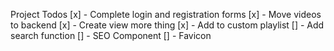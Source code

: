 Project Todos
[x] - Complete login and registration forms
[x] - Move videos to backend
[x] - Create view more thing
[x] - Add to custom playlist
[] - Add search function
[] - SEO Component
[] - Favicon
